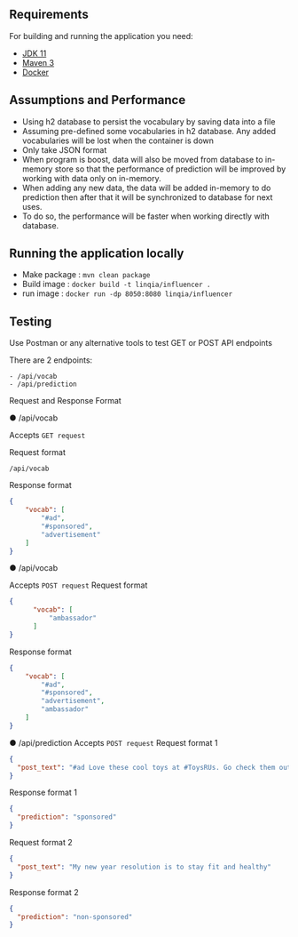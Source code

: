 ## Requirements

For building and running the application you need:

- [JDK 11](http://www.oracle.com/technetwork/java/javase/downloads/jdk11-downloads-2133151.html)
- [Maven 3](https://maven.apache.org)
- [Docker](https://www.docker.com/products/docker-desktop/alternatives)
## Assumptions and Performance

- Using h2 database to persist the vocabulary by saving data into a file
- Assuming pre-defined some vocabularies in h2 database. Any added vocabularies will be lost when the container is down
- Only take JSON format
- When program is boost, data will also be moved from database to in-memory store so that the performance of prediction will 
be improved by working with data only on in-memory.
- When adding any new data, the data will be added in-memory to do prediction then after that it will be synchronized to database
for next uses.
- To do so, the performance will be faster when working directly with database.
    
## Running the application locally

- Make package : `mvn clean package`
- Build image : `docker build -t linqia/influencer .`
- run image : `docker run -dp 8050:8080 linqia/influencer`

## Testing

Use Postman or any alternative tools to test GET or POST API endpoints

There are 2 endpoints:
```
- /api/vocab
- /api/prediction
```

Request and Response Format

● /api/vocab

Accepts ```GET request```

Request format
```
/api/vocab
```

Response format
```JSON
{
    "vocab": [
        "#ad",
        "#sponsored",
        "advertisement"
    ]
}
```
● /api/vocab

Accepts ```POST request```
Request format
```JSON
{
      "vocab": [
          "ambassador"
      ]
}
```
Response format
```JSON
{
    "vocab": [
        "#ad",
        "#sponsored",
        "advertisement",
        "ambassador"
    ]
}
```
● /api/prediction
Accepts `POST request`
Request format 1
```JSON
{
  "post_text": "#ad Love these cool toys at #ToysRUs. Go check them out"
}
```


Response format 1
```JSON
{
  "prediction": "sponsored"
}
```
Request format 2
```JSON
{
  "post_text": "My new year resolution is to stay fit and healthy"
}
```
Response format 2
```JSON
{
  "prediction": "non-sponsored"
}
```



